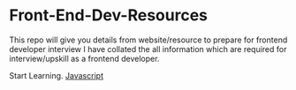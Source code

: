 # Front-End-Dev-Resources
This repo will give you details from website/resource to prepare for frontend developer interview 
I have collated the all information which are required for interview/upskill as a frontend developer.

Start Learning.
[Javascript](https://github.com/letsbecometechie/Front-End-Dev-Resources/blob/main/JavaScript/README.md)
